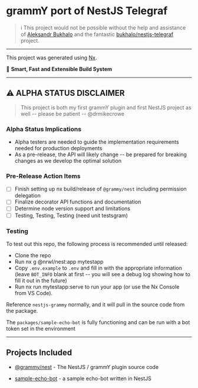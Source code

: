 # grammY port of NestJS Telegraf

> :information_source: This project would not be possible without the help and assistance of [Aleksandr Bukhalo](https://t.me/bukhalo_a) and the fantastic [bukhalo/nestjs-telegraf](https://github.com/bukhalo/nestjs-telegraf) project.

---

This project was generated using [Nx](https://nx.dev).

🔎 **Smart, Fast and Extensible Build System**

---

## ⚠️ ALPHA STATUS DISCLAIMER

> This project is both my first grammY plugin and first NestJS project as well -- please be patient -- @drmikecrowe

### Alpha Status Implications

-   Alpha testers are needed to guide the implementation requirements needed for production deployments
-   As a pre-release, the API will likely change -- be prepared for breaking changes as we develop the optimal solution

### Pre-Release Action Items

-   [ ] Finish setting up nx build/release of `@grammy/nest` including permission delegation
-   [ ] Finalize decorator API functions and documentation
-   [ ] Determine node version support and limitations
-   [ ] Testing, Testing, Testing (need unit testsgram)

### Testing

To test out this repo, the following process is recommended until released:

-   Clone the repo
-   Run nx g @nrwl/nest:app mytestapp
-   Copy `.env.example` to `.env` and fill in with the appropriate information (leave `BOT_INFO` blank at first -- you will see a debug log showing how to fill it out in the future)
-   Run nx run mytestapp:serve to run your app (or use the Nx Console from VS Code).

Reference `nestjs-grammy` normally, and it will pull in the source code from the package.

The `packages/sample-echo-bot` is fully functioning and can be run with a bot token set in the environment

---

## Projects Included

-   [@grammy/nest](packages/grammy-nestjs) - The NestJS / grammY plugin source code

-   [sample-echo-bot](packages/sample-echo-bot) - a sample echo-bot written in NestJS
